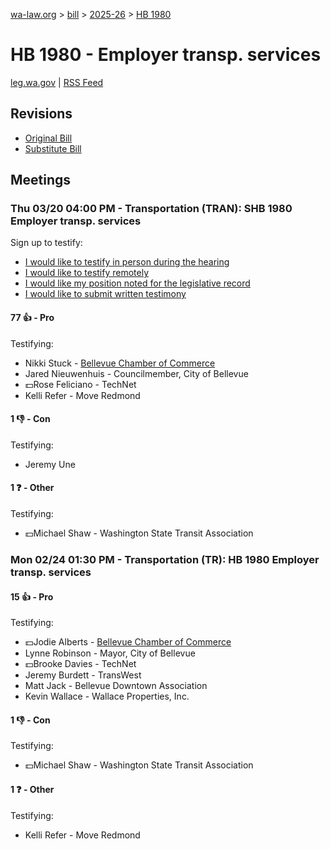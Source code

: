 [wa-law.org](/) > [bill](/bill/) > [2025-26](/bill/2025-26/) > [HB 1980](/bill/2025-26/hb/1980/)

# HB 1980 - Employer transp. services
[leg.wa.gov](https://app.leg.wa.gov/billsummary?BillNumber=1980&Year=2025&Initiative=false) | [RSS Feed](./rss.xml)

## Revisions
* [Original Bill](1/)
* [Substitute Bill](S/)

## Meetings
### Thu 03/20 04:00 PM - Transportation (TRAN): SHB 1980 Employer transp. services
Sign up to testify:
* [I would like to testify in person during the hearing](https://app.leg.wa.gov/csi/Testifier/Add?chamber=House&mId=33053&aId=165940&caId=26589&tId=1)
* [I would like to testify remotely](https://app.leg.wa.gov/csi/Testifier/Add?chamber=House&mId=33053&aId=165940&caId=26589&tId=2)
* [I would like my position noted for the legislative record](https://app.leg.wa.gov/csi/Testifier/Add?chamber=House&mId=33053&aId=165940&caId=26589&tId=3)
* [I would like to submit written testimony](https://app.leg.wa.gov/csi/Testifier/Add?chamber=House&mId=33053&aId=165940&caId=26589&tId=4)

#### 77 👍 - Pro
Testifying:
* Nikki Stuck - [Bellevue Chamber of Commerce](/org/bellevue_chamber_of_commerce/)
* Jared Nieuwenhuis - Councilmember, City of Bellevue
* 💵Rose Feliciano - TechNet
* Kelli Refer - Move Redmond

#### 1 👎 - Con
Testifying:
* Jeremy Une

#### 1 ❓ - Other
Testifying:
* 💵Michael Shaw - Washington State Transit Association

### Mon 02/24 01:30 PM - Transportation (TR): HB 1980 Employer transp. services
#### 15 👍 - Pro
Testifying:
* 💵Jodie Alberts - [Bellevue Chamber of Commerce](/org/bellevue_chamber_of_commerce/)
* Lynne Robinson - Mayor, City of Bellevue
* 💵Brooke Davies - TechNet
* Jeremy Burdett - TransWest
* Matt Jack - Bellevue Downtown Association
* Kevin Wallace - Wallace Properties, Inc.

#### 1 👎 - Con
Testifying:
* 💵Michael Shaw - Washington State Transit Association

#### 1 ❓ - Other
Testifying:
* Kelli Refer - Move Redmond
